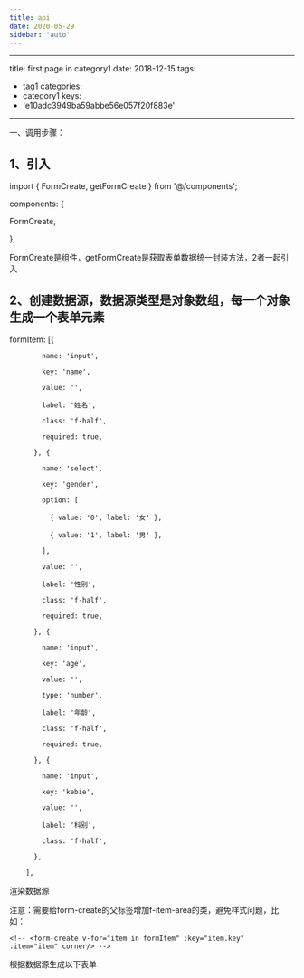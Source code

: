 ```yaml
---
title: api
date: 2020-05-29
sidebar: 'auto'
---
```


---
title: first page in category1
date: 2018-12-15
tags:
 - tag1
categories:
 -  category1
keys:
 - 'e10adc3949ba59abbe56e057f20f883e'
---

一、调用步骤：

## 1、引入

import { FormCreate, getFormCreate } from '@/components';

components: {

FormCreate,

},

FormCreate是组件，getFormCreate是获取表单数据统一封装方法，2者一起引入

## 2、创建数据源，数据源类型是对象数组，每一个对象生成一个表单元素

formItem: [{

            name: 'input',
    
            key: 'name',
    
            value: '',
    
            label: '姓名',
    
            class: 'f-half',
    
            required: true,
    
          }, {
    
            name: 'select',
    
            key: 'gender',
    
            option: [
    
              { value: '0', label: '女' },
    
              { value: '1', label: '男' },
    
            ],
    
            value: '',
    
            label: '性别',
    
            class: 'f-half',
    
            required: true,
    
          }, {
    
            name: 'input',
    
            key: 'age',
    
            value: '',
    
            type: 'number',
    
            label: '年龄',
    
            class: 'f-half',
    
            required: true,
    
          }, {
    
            name: 'input',
    
            key: 'kebie',
    
            value: '',
    
            label: '科别',
    
            class: 'f-half',
    
          },
    
        ],

 


渲染数据源

<!-- <form-create v-for="item in formItem" :key="item.key" :item="item" corner/> -->

注意：需要给form-create的父标签增加f-item-area的类，避免样式问题，比如：

<!-- <template> -->

  <!-- <div class="f-item-area"> -->

    <!-- <form-create v-for="item in formItem" :key="item.key" :item="item" corner/> -->

  <!-- </div> -->

<!-- </template> -->

 

根据数据源生成以下表单
